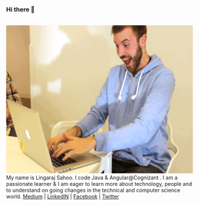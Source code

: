 ### Hi there 👋

<!--
**LingarajSah00/LingarajSah00** is a ✨ _special_ ✨ repository because its `README.md` (this file) appears on your GitHub profile.

Here are some ideas to get you started:

- 🔭 I’m currently working on ...
- 🌱 I’m currently learning ...
- 👯 I’m looking to collaborate on ...
- 🤔 I’m looking for help with ...
- 💬 Ask me about ...
- 📫 How to reach me: ...
- 😄 Pronouns: ...
- ⚡ Fun fact: ...
-->
<div align="center">
	<br>
	<a href="https://twitter.com/@lingarajsah00" target="_blank">
		<img src="https://github.com/LingarajSah00/image/blob/main/6DMO.gif" width="800" height="400">
	</a>
	<br>
</div>

<div>My name is Lingaraj Sahoo. I code Java & Angular@Cognizant . I am a passionate learner & I am eager to learn more about technology, people and to understand on going changes in the technical and computer science world.  <a href="https://medium.com/@LingarajSah00" target="_blank">Medium</a>
| <a href="https://www.linkedin.com/in/lingarajsah00/" target="_blank">LinkedIN</a> | <a href="https://www.facebook.com/lingaraj.sahoo.904/" target="_blank">Facebook</a> | <a href="https://twitter.com/@lingarajsah00" target="_blank">Twitter</a> </div>
<br>
